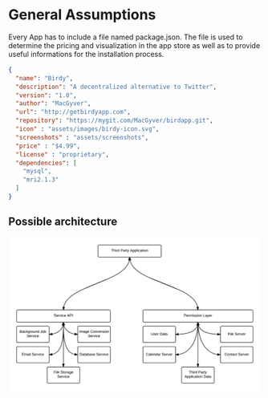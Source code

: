 # General Assumptions

Every App has to include a file named package.json. The file is used to determine
the pricing and visualization in the app store as well as to provide useful
informations for the installation process.

```json
{
  "name": "Birdy",
  "description": "A decentralized alternative to Twitter",
  "version": "1.0",
  "author": "MacGyver",
  "url": "http://getbirdyapp.com",
  "repository": "https://mygit.com/MacGyver/birdapp.git",
  "icon" : "assets/images/birdy-icon.svg",
  "screenshots" : "assets/screenshots",
  "price" : "$4.99",
  "license" : "proprietary",
  "dependencies": [
    "mysql",
    "mri2.1.3"
  ]
}
```

## Possible architecture
![architecture](../assets/possible_architecture.png)
